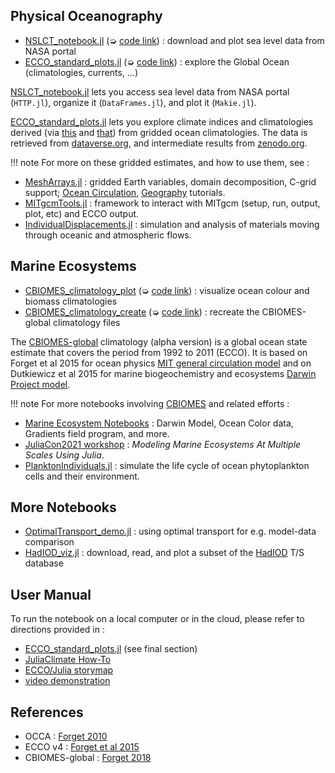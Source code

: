 
## Physical Oceanography

- [NSLCT\_notebook.jl](NSLCT_notebook.html) (➭ [code link](https://raw.githubusercontent.com/gaelforget/OceanStateEstimation.jl/master/examples/NSLCT/NSLCT_notebook.jl)) : download and plot sea level data from NASA portal
- [ECCO\_standard\_plots.jl](ECCO_standard_plots.html) (➭ [code link](https://raw.githubusercontent.com/gaelforget/OceanStateEstimation.jl/master/examples/ECCO/ECCO_standard_plots.jl)) : explore the Global Ocean (climatologies, currents, ...)

[NSLCT\_notebook.jl](NSLCT_notebook.html) lets you access sea level data from NASA portal (`HTTP.jl`), organize it (`DataFrames.jl`), and plot it (`Makie.jl`).

[ECCO\_standard\_plots.jl](ECCO_standard_plots.html) lets you explore climate indices and climatologies derived (via [this](https://github.com/gaelforget/OceanStateEstimation.jl/blob/master/examples/ECCO/ECCO_standard_calcs.jl) and [that](https://github.com/gaelforget/OceanStateEstimation.jl/blob/master/examples/ECCO/ECCO_standard_loop.jl)) from gridded ocean climatologies. The data is retrieved from [dataverse.org](https://dataverse.harvard.edu/dataverse/ECCO), and intermediate results from [zenodo.org](https://zenodo.org).

!!! note
    For more on these gridded estimates, and how to use them, see :

- [MeshArrays.jl](https://juliaclimate.github.io/MeshArrays.jl/dev/) : gridded Earth variables, domain decomposition, C-grid support; [Ocean Circulation](https://juliaclimate.github.io/MeshArrays.jl/dev/tutorials/vectors.html), [Geography](https://juliaclimate.github.io/MeshArrays.jl/dev/tutorials/geography.html) tutorials.
- [MITgcmTools.jl](https://juliaclimate.github.io/MiTgcmTools.jl/dev/) : framework to interact with MITgcm (setup, run, output, plot, etc) and ECCO output.
- [IndividualDisplacements.jl](https://juliaclimate.github.io/IndividualDisplacements.jl/dev/) : simulation and analysis of materials moving through oceanic and atmospheric flows.

## Marine Ecosystems

- [CBIOMES\_climatology\_plot](CBIOMES_climatology_plot.html) (➭ [code link](https://raw.githubusercontent.com/gaelforget/OceanStateEstimation.jl/master/examples/CBIOMES/CBIOMES_climatology_plot.jl)) : visualize ocean colour and biomass climatologies
- [CBIOMES\_climatology\_create](https://gaelforget.github.io/OceanStateEstimation.jl/v0.1.13/examples/CBIOMES_model_climatogy.html) (➭ [code link](https://raw.githubusercontent.com/gaelforget/OceanStateEstimation.jl/master/examples/CBIOMES/CBIOMES_climatology_create.jl)) : recreate the CBIOMES-global climatology files

The [CBIOMES-global](https://github.com/CBIOMES/global-ocean-model) climatology (alpha version) is a global ocean state estimate that covers the period from 1992 to 2011 (ECCO). It is based on Forget et al 2015 for ocean physics [MIT general circulation model](https://mitgcm.readthedocs.io/en/latest/#) and on Dutkiewicz et al 2015 for marine biogeochemistry and ecosystems [Darwin Project model](https://darwin3.readthedocs.io/en/latest/phys_pkgs/darwin.html).

!!! note
    For more notebooks involving [CBIOMES](https://cbiomes.org) and related efforts :

- [Marine Ecosystem Notebooks](https://github.com/JuliaOcean/MarineEcosystemNotebooks) : Darwin Model, Ocean Color data, Gradients field program, and more.
- [JuliaCon2021 workshop](https://github.com/JuliaOcean/MarineEcosystemsJuliaCon2021.jl) : _Modeling Marine Ecosystems At Multiple Scales Using Julia_.
- [PlanktonIndividuals.jl](https://juliaocean.github.io/PlanktonIndividuals.jl/dev/) : simulate the life cycle of ocean phytoplankton cells and their environment.

## More Notebooks

- [OptimalTransport\_demo.jl](https://gaelforget.github.io/OceanStateEstimation.jl/dev/examples/OptimalTransport_demo.html) : using optimal transport for e.g. model-data comparison
- [HadIOD\_viz.jl](https://github.com/gaelforget/OceanStateEstimation.jl/blob/master/examples/HadIOD/HadIOD_viz.jl) : download, read, and plot a subset of the [HadIOD](https://www.metoffice.gov.uk/hadobs/hadiod/) T/S database

## User Manual

To run the notebook on a local computer or in the cloud, please refer to directions provided in :

- [ECCO\_standard\_plots.jl](https://gaelforget.github.io/OceanStateEstimation.jl/dev/examples/ECCO_standard_plots.html) (see final section)
- [JuliaClimate How-To](https://juliaclimate.github.io/Notebooks/#directions) 
- [ECCO/Julia storymap](https://ecco-group.org/storymaps.htm?id=69)
- [video demonstration](https://www.youtube.com/watch?v=mZevMagHatc&list=PLXO7Tdh24uhPFZ5bph6Y_Q3-CRSfk5cDU)

## References

- OCCA : [Forget 2010]()
- ECCO v4 : [Forget et al 2015](https://gmd.copernicus.org/articles/8/3071/2015/)
- CBIOMES-global : [Forget 2018](https://zenodo.org/record/2653669#.YbwAUi1h0ow)
	
